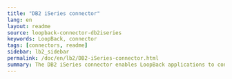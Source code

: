 ```yaml
---
title: "DB2 iSeries connector"
lang: en
layout: readme
source: loopback-connector-db2iseries
keywords: LoopBack, connector
tags: [connectors, readme]
sidebar: lb2_sidebar
permalink: /doc/en/lb2/DB2-iSeries-connector.html
summary: The DB2 iSeries connector enables LoopBack applications to connect to DB2 iSeries data sources.
---
```

